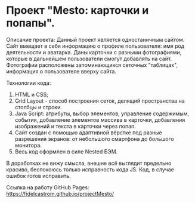 # Проект "Mesto: карточки и попапы".

Описание проекта:
Данный проект является одностаничным сайтом. Сайт вмещает в себя информацию о профиле пользователя: имя род деятельности и аватарка. Даны карточки с разными фотографиями, которые в дальнейшем пользователи смогут добавлять на сайт. Фотографии расположены запоминающихся сеточных "таблицах", информация о пользователе вверху сайта.

Технологии кода:
1. HTML и CSS;
2. Grid Layout - способ построения сеток, делящий пространства на столбцы и строки.
3. Java Script: атрибуты, выбор элементов, управление содержимым, события, добавление элементов массива в карточки, добавления изображений и текста в карточки через попап.
4. Сайт создан с помощью адаптивной вёрстке под разные разрешения экранов: от небольшого смартфона до большого монитора.
5. Весь код оформлен в силе Nested БЭМ.

В доработках не вижу смысла, внешне всё выглядит предельно красиво, беспокоюсь только исправность кода JS. Код, в случае ошибок готов исправить.

Ссылка на работу GitHub Pages: https://fidelcastrom.github.io/projectMesto/